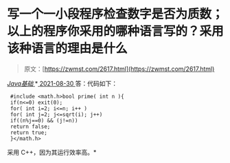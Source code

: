 <!--yml
category: 未分类
date: 0001-01-01 00:00:00
-->

# 写一个一小段程序检查数字是否为质数；以上的程序你采用的哪种语言写的？采用该种语言的理由是什么

> 原文：[https://zwmst.com/2617.html](https://zwmst.com/2617.html)

   [ *Java基础* ](https://zwmst.com/java%e5%9f%ba%e7%a1%80)*[ <time datetime="2021-08-30T09:18:20+08:00"> 2021-08-30 </time> ](https://zwmst.com/2617.html)  答：代码如下：

```
 #include <math.h>bool prime( int n ){ 
 if(n<=0) exit(0); 
 for( int i=2; i<=n; i++ ) 
 for( int j=2; j<=sqrt(i); j++) 
 if((n%j==0) && (j!=n)) 
 return false; 
 return true; 
 }</math.h> 
```

采用 C++，因为其运行效率高。*